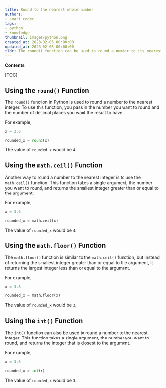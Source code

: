 ```yaml
---
title: Round to the nearest whole number
authors:
- smart_coder
tags:
- python
- knowledge
thumbnail: images/python.png
created_at: 2023-02-05 00:00:00
updated_at: 2023-02-05 00:00:00
tldr: The round() function can be used to round a number to its nearest integer in Python.
---
```


**Contents**

[TOC]

## Using the `round()` Function

The `round()` function in Python is used to round a number to the nearest integer. To use this function, you pass in the number you want to round and the number of decimal places you want the result to have.

For example,

```python
x = 3.6

rounded_x = round(x)
```

The value of `rounded_x` would be `4`.

## Using the `math.ceil()` Function

Another way to round a number to the nearest integer is to use the `math.ceil()` function. This function takes a single argument, the number you want to round, and returns the smallest integer greater than or equal to the argument.

For example,

```python
x = 3.6

rounded_x = math.ceil(x)
```

The value of `rounded_x` would be `4`.

## Using the `math.floor()` Function

The `math.floor()` function is similar to the `math.ceil()` function, but instead of returning the smallest integer greater than or equal to the argument, it returns the largest integer less than or equal to the argument.

For example,

```python
x = 3.6

rounded_x = math.floor(x)
```

The value of `rounded_x` would be `3`.

## Using the `int()` Function

The `int()` function can also be used to round a number to the nearest integer. This function takes a single argument, the number you want to round, and returns the integer that is closest to the argument.

For example,

```python
x = 3.6

rounded_x = int(x)
```

The value of `rounded_x` would be `3`.
